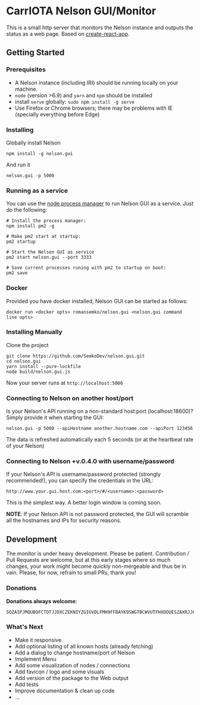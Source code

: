 # CarrIOTA Nelson GUI/Monitor

This is a small http server that monitors the Nelson instance and outputs the status as a web page.
Based on [create-react-app](https://github.com/facebookincubator/create-react-app).

## Getting Started

### Prerequisites

* A Nelson instance (including IRI) should be running locally on your machine.
* `node` (version >6.9) and `yarn` and `npm` should be installed
* install `serve` globally: `sudo npm install -g serve`
* Use Firefox or Chrome browsers; there may be problems with IE (specially everything before Edge)

### Installing

Globally install Nelson

```
npm install -g nelson.gui
```

And run it

```
nelson.gui -p 5000
```

### Running as a service

You can use the [node process manager](http://pm2.keymetrics.io/) to run Nelson GUI as a service.
Just do the following:
```
# Install the process manager:
npm install pm2 -g

# Make pm2 start at startup:
pm2 startup

# Start the Nelson GUI as service
pm2 start nelson.gui --port 3333

# Save current processes runing with pm2 to startup on boot:
pm2 save
```

### Docker

Provided you have docker installed, Nelson GUI can be started as follows:

```
docker run <docker opts> romansemko/nelson.gui <nelson.gui command line opts>
```


### Installing Manually

Clone the project

```
git clone https://github.com/SemkoDev/nelson.gui.git
cd nelson.gui
yarn install --pure-lockfile
node build/nelson.gui.js    
```

Now your server runs at `http://localhost:5000`

### Connecting to Nelson on another host/port

Is your Nelson's API running on a non-standard host:port (localhost:18600)?
Simply provide it when starting the GUI:

```
nelson.gui -p 5000 --apiHostname another.hostname.com --apiPort 123456
```

The data is refreshed automatically each 5 seconds (or at the heartbeat rate of your Nelson)

### Connecting to Nelson +v.0.4.0 with username/password

If your Nelson's API is username/password protected (strongly recommended!),
you can specify the credentials in the URL:

```
http://www.your.gui.host.com:<port>/#/<username>:<password>
```

This is the simplest way. A better login window is coming soon.

**NOTE**: If your Nelson API is not password protected, the GUI will
scramble all the hostnames and IPs for security reasons.

## Development

The monitor is under heavy development. Please be patient.
Contribution / Pull Requests are welcome, but at this early stages where so much changes, your
work might become quickly non-mergeable and thus be in vain.
Please, for now, refrain to small PRs, thank you!

### Donations

**Donations always welcome**:

```
SOZAIPJMQUBOFCTDTJJDXCZEKNIYZGIGVDLFMH9FFBAYK9SWGTBCWVUTFHXDOUESZAXRJJCJESJPIEQCCKBUTVQPOW
```

### What's Next
* Make it responsive
* Add optional listing of all known hosts (already fetching)
* Add a dialog to change hostname/port of Nelson
* Implement Menu
* Add some visualization of nodes / connections
* Add favicon / logo and some visuals
* Add version of the package to the Web output
* Add tests
* Improve documentation & clean up code
* ...
